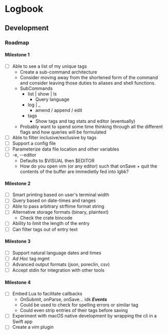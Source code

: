 # Logbook

## Development

### Roadmap

#### Milestone 1

- [ ] Able to see a list of my unique tags
  - Create a sub-command architecture
  - Consider moving away from the shortened form of the command and consider
    leaving those duties to aliases and shell functions.
  - SubCommands
    - list | show | ls
      - Query language
    - log | _
      - amend / append / edit
    - tags 
      - Show tags and tag stats and editor (eventually)
  - Probably want to spend some time thinking through all the different flags and
    how queries will be formulated
- [ ] Able to filter inclusive/exclusive by tags
- [ ] Support a config file
- [ ] Parameterize data file location and other variables
- [ ] -e, --editor <editor>
  - Defaults to $VISUAL then $EDITOR
  - How do you open vim (or any editor) such that onSave + quit the contents of
    the buffer are immedietly fed into lgbk?

#### Milestone 2

- [ ] Smart printing based on user's terminal width
- [ ] Query based on date-times and ranges
- [ ] Able to pass arbitrary strftime format string
- [ ] Alternative storage formats (binary, plaintext)
  - Check the crate bincode
- [ ] Ability to limit the length of the entry
- [ ] Can filter tags out of entry text

#### Milestone 3

- [ ] Support natural language dates and times
- [ ] _Ad Hoc_ tag mgmt 
- [ ] Advanced output formats (json, poreclin, csv)
- [ ] Accept stdin for integration with other tools

#### Milestone 4

- [ ] Embed Lua to facilitate callbacks
  - OnSubmit, onParse, onSave... idk ***Events***
  - Could be used to check for spelling errors or similar tag
  - Could even strip entries of their tags before saving
- [ ] Experiment with macOS native development by wrapping the cli in a Swift app
- [ ] Create a vim plugin
